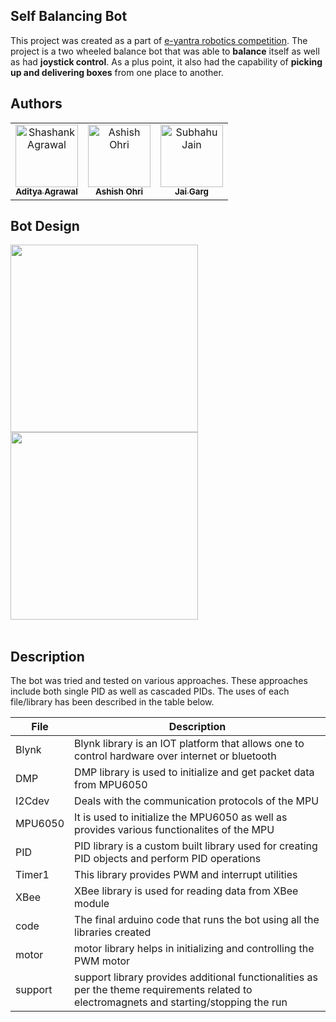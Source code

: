 ## Self Balancing Bot
This project was created as a part of [e-yantra robotics competition](https://e-yantra.org/). The project is a two wheeled balance bot that was able to **balance** itself as well as had **joystick control**. As a plus point, it also had the capability of **picking up and delivering boxes** from one place to another.

## Authors
<table>
  <tbody><tr>
    <td align="center"><a href="https://github.com/adiagr"><img src="https://avatars1.githubusercontent.com/u/21157331?s=400&u=b85230f9847b83c55bc04fd52458e98410a01b64&v=4" width="100px;" alt="Shashank Agrawal" style="max-width:100%;"><br><sub><b>Aditya Agrawal</b></sub></a></td>
    <td align="center"><a href="https://github.com/AshishOhri"><img src="https://avatars1.githubusercontent.com/u/44030156?s=460&amp;v=4" width="100px;" alt="Ashish Ohri" style="max-width:100%;"><br><sub><b>Ashish Ohri</b></sub></a></td>
    <td align="center"><a href="https://github.com/jaigarg2"><img src="https://avatars3.githubusercontent.com/u/44141271?s=400&v=4" width="100px;" alt="Subhahu Jain" style="max-width:100%;"><br><sub><b>Jai Garg</b></sub></a></td>
  </tr>
 </tbody></table>

## Bot Design
<div class="row">
<img align="left" src="https://github.com/AshishOhri/Self-Balancing-Bot/blob/master/images/bot2.JPG" height="300px"/>
<img align="center" src="https://github.com/AshishOhri/Self-Balancing-Bot/blob/master/images/bot.png" height="300px"/>
</div><br>

## Description
The bot was tried and tested on various approaches. These approaches include both single PID as well as cascaded PIDs. The uses of each file/library has been described in the table below.

|File|Description|
|---------------|---------------------------------------------|
|Blynk|Blynk library is an IOT platform that allows one to control hardware over internet or bluetooth|
|DMP|DMP library is used to initialize and get packet data from MPU6050|
|I2Cdev|Deals with the communication protocols of the MPU|
|MPU6050|It is used to initialize the MPU6050 as well as provides various functionalites of the MPU|
|PID|PID library is a custom built library used for creating PID objects and perform PID operations|
|Timer1|This library provides PWM and interrupt utilities|
|XBee|XBee library is used for reading data from XBee module|
|code|The final arduino code that runs the bot using all the libraries created|
|motor|motor library helps in initializing and controlling the PWM motor|
|support|support library provides additional functionalities as per the theme requirements related to electromagnets and starting/stopping the run|
